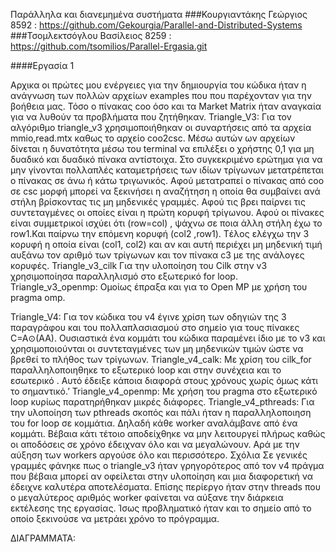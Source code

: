 Παράλληλα και διανεμημένα  συστήματα
###Κουργιαντάκης Γεώργιος 8592 : https://github.com/Gekourgia/Parallel-and-Distributed-Systems
###Τσομλεκτσόγλου Βασίλειος 8259 : https://github.com/tsomilios/Parallel-Ergasia.git

####Εργασία 1

Αρχικα οι πρώτες μου ενέργειες για την δημιουργία του κώδικα ήταν η ανάγνωση των πολλών αρχείων
examples που που παρέχονταν για την βοήθεια μας. Τόσο ο πίνακας coo όσο και τα Market Matrix ήταν αναγκαία 
για να λυθούν τα προβλήματα που ζητήθηκαν.
Triangle_V3:
Για τον αλγόριθμο triangle_v3 χρησιμοποιήθηκαν οι συναρτήσεις από τα αρχεία mmio,read.mtx καθως το αρχείο coo2csc. 
Μέσω αυτών ων αρχείων δίνεται η δυνατότητα μέσω του terminal να επιλέξει ο χρήστης 0,1 για μη δυαδικό και δυαδικό πίνακα αντίστοιχα. 
Στο συγκεκριμένο ερώτημα για να μην γίνονται πολλαπλές καταμετρήσεις των ιδίων τρίγωνων μετατρέπεται ο πίνακας σε άνω ή κάτω τριγωνικός. 
Αφού μετατραπεί o πίνακας από coo σε csc μορφή μπορεί να ξεκινήσει η αναζήτηση η οποία θα συμβαίνει ανά στήλη βρίσκοντας τις 
μη μηδενικές γραμμές. Αφού τις βρει παίρνει τις συντεταγμένες οι οποίες είναι η πρώτη κορυφή τρίγωνου.
Αφού οι πίνακες είναι συμμετρικοί ισχύει ότι (row=col) , ψάχνω σε ποια άλλη στήλη έχω το row1.Και παίρνω την επόμενη κορυφή (col2 ,row1).
Tέλος ελέγχω την 3 κορυφή η οποία είναι (col1, col2) και αν και αυτή περιέχει μη μηδενική τιμή αυξάνω τον αριθμό των τρίγωνων και τον πίνακα c3 με της ανάλογες κορυφές.
Triangle_v3_cilk Για την υλοποίηση του Cilk στην v3  χρησιμοποίησα παραλληλισμό στο εξωτερικό for  loop.
Triangle_v3_openmp: Ομοίως έπραξα και για το Open MP με χρήση του pragma omp.

Triangle_V4:
Για τον κώδικα του v4  έγινε χρίση των οδηγιών της 3 παραγράφου και του πολλαπλασιασμού στο σημείο για τους πίνακες C=A⊙(AA). Ουσιαστικά ένα κομμάτι του κώδικα παραμένει ίδιο με το v3 και χρησιμοποιούνται οι συντεταγμένες των μη μηδενικών τιμών ώστε να βρεθεί το πλήθος των τρίγωνων. 
Triangle_v4_calk: Με χρίση του cilk_for παραλληλοποιηθηκε το εξωτερικό  loop και στην συνέχεια και το εσωτερικό . Αυτό έδειξε κάποια διαφορά στους χρόνους χωρίς όμως κάτι το σημαντικό.’
Triangle_v4_openmp: Με χρήση του pragma  στο εξωτερικό loop κυρίως παρατηρήθηκαν μικρές διάφορες. 
Triangle_v4_pthreads: Για την υλοποίηση των pthreads σκοπός και πάλι ήταν η παραλληλοποιηση του for loop σε κομμάτια. Δηλαδή κάθε worker αναλάμβανε από ένα κομμάτι. Βέβαια κάτι τέτοιο αποδείχθηκε να μην λειτουργεί πλήρως καθώς οι αποδόσεις σε χρόνο έδειχναν όλο και να μεγαλώνουν. Αρά με την αύξηση των workers αργούσε όλο και περισσότερο.
Σχόλια
Σε γενικές γραμμές φάνηκε πως ο triangle_v3 ήταν γρηγορότερος από τον v4 πράγμα που βέβαια μπορεί αν οφείλεται στην υλοποίηση και μια διαφορετική να έδειχνε καλυτέρα αποτελέσματα.
Επίσης περίεργο ήταν στην threads που ο μεγαλύτερος αριθμός worker φαίνεται να αύξανε την διάρκεια εκτέλεσης της εργασίας. Ίσως προβληματικό ήταν και το σημείο από το οποίο ξεκινούσε να μετράει χρόνο το πρόγραμμα.


ΔΙΑΓΡΑΜΜΑΤΑ:




 

 

 

 

 


 

 


 





